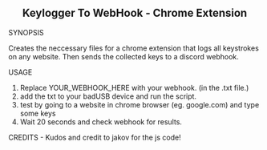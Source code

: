 <h2 align="center"> Keylogger To WebHook - Chrome Extension </h2>

SYNOPSIS

Creates the neccessary files for a chrome extension that logs all keystrokes on any website.
Then sends the collected keys to a discord webhook.

USAGE
1. Replace YOUR_WEBHOOK_HERE with your webhook. (in the .txt file.)
2. add the txt to your badUSB device and run the script.
3. test by going to a website in chrome browser (eg. google.com) and type some keys
4. Wait 20 seconds and check webhook for results. 

CREDITS - Kudos and credit to jakov for the js code!
